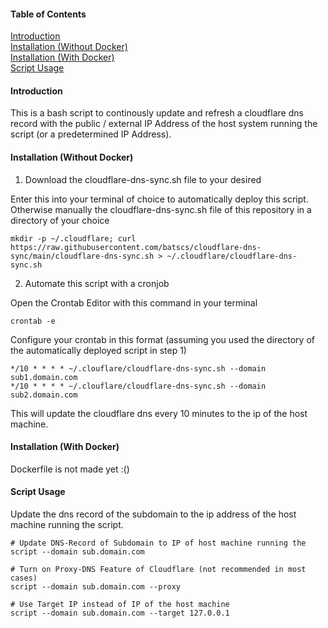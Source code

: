 #### Table of Contents  
[Introduction](#introduction)  
[Installation (Without Docker)](#installation)  
[Installation (With Docker)](#docker-installation)  
[Script Usage](#script)  

<a name="introduction"/>

#### Introduction
This is a bash script to continously update and refresh a cloudflare dns record with the public / external IP Address of the host system running the script (or a predetermined IP Address).

<a name="installation"/>

#### Installation (Without Docker)
1. Download the cloudflare-dns-sync.sh file to your desired  
  
Enter this into your terminal of choice to automatically deploy this script. Otherwise manually the cloudflare-dns-sync.sh file of this repository in a directory of your choice
```
mkdir -p ~/.cloudflare; curl https://raw.githubusercontent.com/batscs/cloudflare-dns-sync/main/cloudflare-dns-sync.sh > ~/.cloudflare/cloudflare-dns-sync.sh
```
2. Automate this script with a cronjob
  
Open the Crontab Editor with this command in your terminal
```
crontab -e
```
  

Configure your crontab in this format (assuming you used the directory of the automatically deployed script in step 1)
```
*/10 * * * * ~/.clouflare/cloudflare-dns-sync.sh --domain sub1.domain.com
*/10 * * * * ~/.clouflare/cloudflare-dns-sync.sh --domain sub2.domain.com
```
This will update the cloudflare dns every 10 minutes to the ip of the host machine. 


<a name="docker-installation"/>

#### Installation (With Docker)
Dockerfile is not made yet :()

<a name="script"/>

#### Script Usage
Update the dns record of the subdomain to the ip address of the host machine running the script.
```
# Update DNS-Record of Subdomain to IP of host machine running the 
script --domain sub.domain.com

# Turn on Proxy-DNS Feature of Cloudflare (not recommended in most cases)
script --domain sub.domain.com --proxy

# Use Target IP instead of IP of the host machine
script --domain sub.domain.com --target 127.0.0.1
``` 


